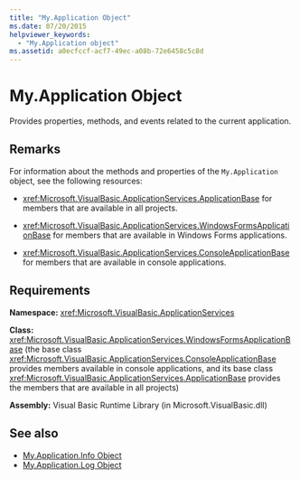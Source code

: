 ```yaml
---
title: "My.Application Object"
ms.date: 07/20/2015
helpviewer_keywords: 
  - "My.Application object"
ms.assetid: a0ecfccf-acf7-49ec-a08b-72e6458c5c8d
---
```

# My.Application Object
Provides properties, methods, and events related to the current application.  
  
## Remarks  
 For information about the methods and properties of the `My.Application` object, see the following resources:  
  
- <xref:Microsoft.VisualBasic.ApplicationServices.ApplicationBase> for members that are available in all projects.  
  
- <xref:Microsoft.VisualBasic.ApplicationServices.WindowsFormsApplicationBase> for members that are available in Windows Forms applications.  
  
- <xref:Microsoft.VisualBasic.ApplicationServices.ConsoleApplicationBase> for members that are available in console applications.  
  
## Requirements  
 **Namespace:** <xref:Microsoft.VisualBasic.ApplicationServices>  
  
 **Class:** <xref:Microsoft.VisualBasic.ApplicationServices.WindowsFormsApplicationBase> (the base class <xref:Microsoft.VisualBasic.ApplicationServices.ConsoleApplicationBase> provides members available in console applications, and its base class <xref:Microsoft.VisualBasic.ApplicationServices.ApplicationBase> provides the members that are available in all projects)  
  
 **Assembly:** Visual Basic Runtime Library (in Microsoft.VisualBasic.dll)  
  
## See also

- [My.Application.Info Object](../../../visual-basic/language-reference/objects/my-application-info-object.md)
- [My.Application.Log Object](../../../visual-basic/language-reference/objects/my-application-log-object.md)
